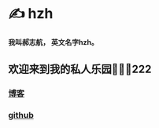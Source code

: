 # ️✍️ hzh
#### 我叫郝志航， 英文名字hzh。
## 欢迎来到我的私人乐园👏👏👏222

### [博客](https://hzh100.github.io/blogs)
### [github](https://github.com/hzh100)